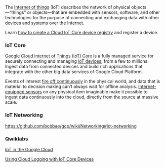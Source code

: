 

The [Internet of things](https://en.wikipedia.org/wiki/Internet_of_things) (IoT) describes the network of physical objects—“things” or objects—that are embedded with sensors, software, and other technologies for the purpose of connecting and exchanging data with other devices and systems over the Internet.

Learn [how to create a Cloud IoT Core device registry](https://www.youtube.com/watch?v=iRZzqpvARbc ) and register a device. 



### IoT Core

[Google Cloud Internet of Things (IoT) Core](https://cloud.google.com/iot/docs  ) is a fully managed service for securely connecting and managing [IoT devices](https://cloud.google.com/solutions/iot/kit ), from a few to millions. Ingest data from connected devices and build rich applications that integrate with the other big data services of Google Cloud Platform.

Events of interest [fire off continuously](https://www.youtube.com/watch?v=51bq_Yhuof4 ) in the physical world, and data that is material to decision making can’t always wait for offline analysis. [Internet-equipped sensors](https://cloud.google.com/community/tutorials/monitoring-iot-data-grafana ) on any physical item imaginable make it possible to ingest data continuously into the cloud, directly from the source at massive scale. 


### IoT Networking

https://github.com/bobbae/gcp/wiki/Networking#iot-networking




### Qwiklabs



[IoT in the Google Cloud](https://www.qwiklabs.com/quests/49?catalog_rank=%7B%22rank%22%3A1%2C%22num_filters%22%3A1%2C%22has_search%22%3Atrue%7D&search_id=7467733)


[Using Cloud Logging with IoT Core Devices](https://www.qwiklabs.com/focuses/2768?catalog_rank=%7B%22rank%22%3A18%2C%22num_filters%22%3A0%2C%22has_search%22%3Atrue%7D&parent=catalog&search_id=7468061)

